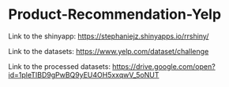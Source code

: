 # Product-Recommendation-Yelp

Link to the shinyapp:
https://stephaniejz.shinyapps.io/rrshiny/

Link to the datasets:
https://www.yelp.com/dataset/challenge

Link to the processed datasets:
https://drive.google.com/open?id=1pleTIBD9gPwBQ9yEU4OH5xxqwV_5oNUT
